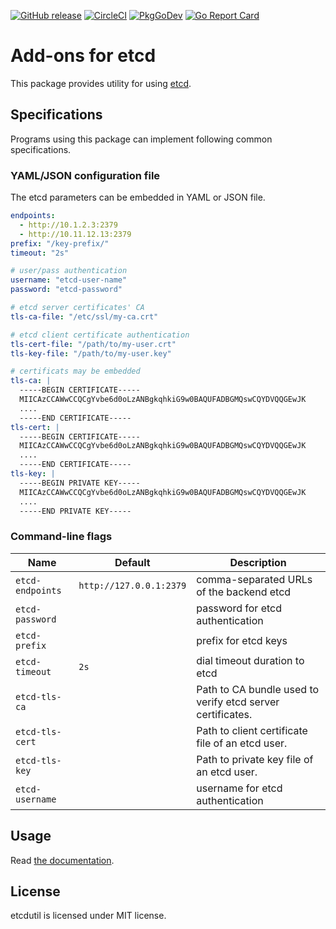 [![GitHub release](https://img.shields.io/github/release/cybozu-go/etcdutil.svg?maxAge=60)][releases]
[![CircleCI](https://circleci.com/gh/cybozu-go/etcdutil.svg?style=svg)](https://circleci.com/gh/cybozu-go/etcdutil)
[![PkgGoDev](https://pkg.go.dev/badge/github.com/cybozu-go/etcdutil?tab=overview)](https://pkg.go.dev/github.com/cybozu-go/etcdutil?tab=overview)
[![Go Report Card](https://goreportcard.com/badge/github.com/cybozu-go/etcdutil)](https://goreportcard.com/report/github.com/cybozu-go/etcdutil)

Add-ons for etcd
================

This package provides utility for using [etcd][].

Specifications
--------------

Programs using this package can implement following common specifications.

### YAML/JSON configuration file

The etcd parameters can be embedded in YAML or JSON file.

```yaml
endpoints:
  - http://10.1.2.3:2379
  - http://10.11.12.13:2379
prefix: "/key-prefix/"
timeout: "2s"

# user/pass authentication
username: "etcd-user-name"
password: "etcd-password"

# etcd server certificates' CA
tls-ca-file: "/etc/ssl/my-ca.crt"

# etcd client certificate authentication
tls-cert-file: "/path/to/my-user.crt"
tls-key-file: "/path/to/my-user.key"

# certificats may be embedded
tls-ca: |
  -----BEGIN CERTIFICATE-----
  MIICAzCCAWwCCQCgYvbe6d0oLzANBgkqhkiG9w0BAQUFADBGMQswCQYDVQQGEwJK
  ....
  -----END CERTIFICATE-----
tls-cert: |
  -----BEGIN CERTIFICATE-----
  MIICAzCCAWwCCQCgYvbe6d0oLzANBgkqhkiG9w0BAQUFADBGMQswCQYDVQQGEwJK
  ....
  -----END CERTIFICATE-----
tls-key: |
  -----BEGIN PRIVATE KEY-----
  MIICAzCCAWwCCQCgYvbe6d0oLzANBgkqhkiG9w0BAQUFADBGMQswCQYDVQQGEwJK
  ....
  -----END PRIVATE KEY-----
```

### Command-line flags

| Name             | Default                 | Description                                                |
| ---------------- | ----------------------- | ---------------------------------------------------------- |
| `etcd-endpoints` | `http://127.0.0.1:2379` | comma-separated URLs of the backend etcd                   |
| `etcd-password`  |                         | password for etcd authentication                           |
| `etcd-prefix`    |                         | prefix for etcd keys                                       |
| `etcd-timeout`   | `2s`                    | dial timeout duration to etcd                              |
| `etcd-tls-ca`    |                         | Path to CA bundle used to verify etcd server certificates. |
| `etcd-tls-cert`  |                         | Path to client certificate file of an etcd user.           |
| `etcd-tls-key`   |                         | Path to private key file of an etcd user.                  |
| `etcd-username`  |                         | username for etcd authentication                           |

Usage
-----

Read [the documentation](https://pkg.go.dev/github.com/cybozu-go/etcdutil).

License
-------

etcdutil is licensed under MIT license.

[releases]: https://github.com/cybozu-go/etcdutil/releases
[etcd]: https://etcd.io
